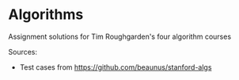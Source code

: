 # Algorithms
Assignment solutions for Tim Roughgarden's four algorithm courses

Sources:
* Test cases from https://github.com/beaunus/stanford-algs